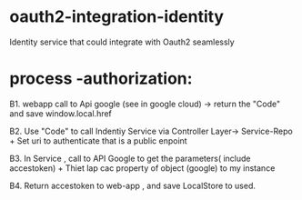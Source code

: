 # oauth2-integration-identity
Identity service that could integrate with Oauth2 seamlessly

# process -authorization:

B1. webapp call to Api google (see in google cloud) -> return the "Code" and save window.local.href


B2. Use "Code" to call Indentiy Service via Controller Layer-> Service-Repo
    + Set uri to authenticate that  is a public enpoint 

B3. In Service , call to API Google to get the parameters( include accestoken)
    + Thiet lap cac property of object (google) to  my instance 

B4. Return accestoken to web-app , and save LocalStore to used.
